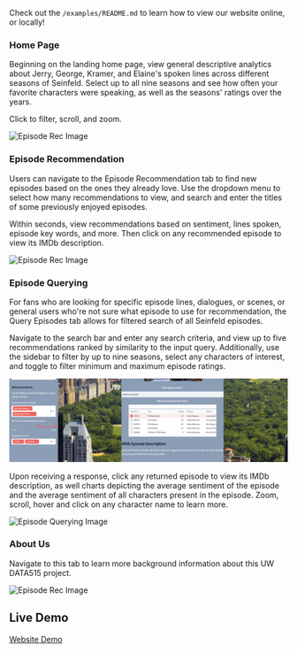 Check out the ```/examples/README.md``` to learn how to view our website online, or locally!

### Home Page

Beginning on the landing home page, view general descriptive analytics about Jerry, George, Kramer, and Elaine's spoken lines across different seasons of Seinfeld. Select up to all nine seasons and see how often your favorite characters were speaking, as well as the seasons' ratings over the years.

Click to filter, scroll, and zoom.

![Episode Rec Image](images/site_nav_4.png)

### Episode Recommendation

Users can navigate to the Episode Recommendation tab to find new episodes based on the ones they already love. Use the dropdown menu to select how many recommendations to view, and search and enter the titles of some previously enjoyed episodes.

Within seconds, view recommendations based on sentiment, lines spoken, episode key words, and more. Then click on any recommended episode to view its IMDb description.

![Episode Rec Image](images/site_nav_1.png)

### Episode Querying

For fans who are looking for specific episode lines, dialogues, or scenes, or general users who're not sure what episode to use for recommendation, the Query Episodes tab allows for filtered search of all Seinfeld episodes. 

Navigate to the search bar and enter any search criteria, and view up to five recommendations ranked by similarity to the input query. Additionally, use the sidebar to filter by up to nine seasons, select any characters of interest, and toggle to filter minimum and maximum episode ratings.

![Episode Querying Image](images/site_nav_2.png)

Upon receiving a response, click any returned episode to view its IMDb description, as well charts depicting the average sentiment of the episode and the average sentiment of all characters present in the episode. Zoom, scroll, hover and click on any character name to learn more.

![Episode Querying Image](images/site_nav_3.png)

### About Us

Navigate to this tab to learn more background information about this UW DATA515 project.

![Episode Rec Image](images/site_nav_5.png)

## Live Demo

[Website Demo](https://drive.google.com/file/d/1KPQyFiidUAzbk1oaAdEksbGXqCCfxCCf/view)
